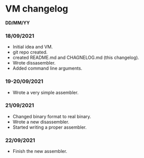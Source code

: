 # VM changelog
**DD/MM/YY**

### 18/09/2021
- Initial idea and VM.
- git repo created.
- created README.md and CHAGNELOG.md (this changelog).
- Wrote dissasembler.
- Added command line arguments.

### 19-20/09/2021
- Wrote a very simple assembler.

### 21/09/2021
- Changed binary format to real binary.
- Wrote a new disassembler.
- Started writing a proper assembler.

### 22/09/2021
- Finish the new assembler.
